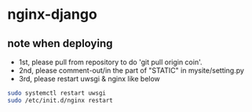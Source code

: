 # nginx-django

## note when deploying
- 1st, please pull from repository to do 'git pull origin coin'.
- 2nd, please comment-out/in the part of "STATIC" in mysite/setting.py
- 3rd, please restart uwsgi & nginx like below
```bash
sudo systemctl restart uwsgi
sudo /etc/init.d/nginx restart
```
